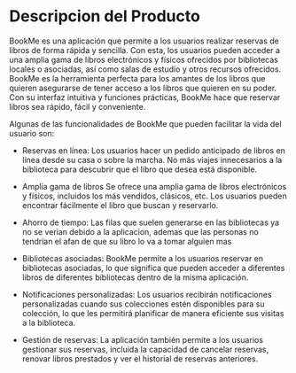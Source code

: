 # Descripcion del Producto

BookMe es una aplicación que permite a los usuarios realizar reservas de libros de forma rápida y sencilla. Con esta, los usuarios pueden acceder a una amplia gama de libros electrónicos y físicos ofrecidos por bibliotecas locales o asociadas, así como salas de estudio y otros recursos ofrecidos. BookMe es la herramienta perfecta para los amantes de los libros que quieren asegurarse de tener acceso a los libros que quieren en su poder. 
Con su interfaz intuitiva y funciones prácticas, BookMe hace que reservar libros sea rápido, fácil y conveniente. 

Algunas de las funcionalidades de BookMe que pueden facilitar la vida del usuario son:

* Reservas en línea:  Los usuarios hacer un pedido anticipado de libros en línea desde su casa o sobre la marcha. No más viajes innecesarios a la biblioteca para descubrir que el libro que desea está disponible. 

* Amplia gama de libros Se ofrece una amplia gama de libros electrónicos y físicos, incluidos los más vendidos, clásicos, etc. Los usuarios pueden encontrar fácilmente el libro que buscan y reservarlo.

* Ahorro de tiempo: Las filas que suelen generarse en las bibliotecas ya no se verian debido a la aplicacion, ademas que las personas no tendrian el afan de que su libro lo va a tomar alguien mas

* Bibliotecas asociadas: BookMe permite a los usuarios reservar en bibliotecas asociadas, lo que significa que pueden acceder a diferentes libros de diferentes bibliotecas dentro de la misma aplicación. 

* Notificaciones personalizadas: Los usuarios recibirán notificaciones personalizadas cuando sus colecciones estén disponibles para su colección, lo que les permitirá planificar de manera eficiente sus visitas a la biblioteca. 

* Gestión de reservas: La aplicación también permite a los usuarios gestionar sus reservas, incluida la capacidad de cancelar reservas, renovar libros prestados y ver el historial de reservas anteriores.
